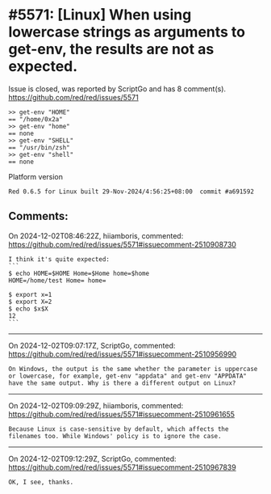 
#5571: [Linux] When using lowercase strings as arguments to get-env, the results are not as expected.
================================================================================
Issue is closed, was reported by ScriptGo and has 8 comment(s).
<https://github.com/red/red/issues/5571>

```red
>> get-env "HOME"
== "/home/0x2a"
>> get-env "home"
== none
>> get-env "SHELL"
== "/usr/bin/zsh"
>> get-env "shell"
== none
```

Platform version

`Red 0.6.5 for Linux built 29-Nov-2024/4:56:25+08:00  commit #a691592`


Comments:
--------------------------------------------------------------------------------

On 2024-12-02T08:46:22Z, hiiamboris, commented:
<https://github.com/red/red/issues/5571#issuecomment-2510908730>

    I think it's quite expected:
    ```
    $ echo HOME=$HOME Home=$Home home=$home
    HOME=/home/test Home= home=
    
    $ export x=1
    $ export X=2
    $ echo $x$X
    12
    ```

--------------------------------------------------------------------------------

On 2024-12-02T09:07:17Z, ScriptGo, commented:
<https://github.com/red/red/issues/5571#issuecomment-2510956990>

    On Windows, the output is the same whether the parameter is uppercase or lowercase, for example, get-env "appdata" and get-env "APPDATA" have the same output. Why is there a different output on Linux?

--------------------------------------------------------------------------------

On 2024-12-02T09:09:29Z, hiiamboris, commented:
<https://github.com/red/red/issues/5571#issuecomment-2510961655>

    Because Linux is case-sensitive by default, which affects the filenames too. While Windows' policy is to ignore the case.

--------------------------------------------------------------------------------

On 2024-12-02T09:12:29Z, ScriptGo, commented:
<https://github.com/red/red/issues/5571#issuecomment-2510967839>

    OK, I see, thanks.

